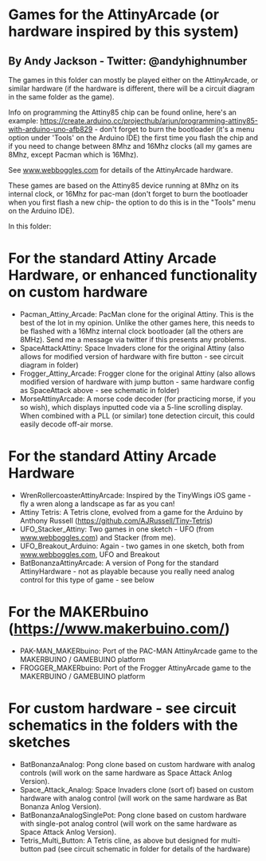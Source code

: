 Games for the AttinyArcade (or hardware inspired by this system)
================================================================

By Andy Jackson - Twitter: @andyhighnumber
------------------------------------------

The games in this folder can mostly be played either on the AttinyArcade, or similar hardware (if the hardware is different, there will be a circuit diagram in the same folder as the game).

Info on programming the Attiny85 chip can be found online, here's an example: https://create.arduino.cc/projecthub/arjun/programming-attiny85-with-arduino-uno-afb829 - don't forget to burn the bootloader (it's a menu option under 'Tools' on the Arduino IDE) the first time you flash the chip and if you need to change between 8Mhz and 16Mhz clocks (all my games are 8Mhz, except Pacman which is 16Mhz).

See www.webboggles.com for details of the AttinyArcade hardware.

These games are based on the Attiny85 device running at 8Mhz on its internal clock, or 16Mhz for pac-man (don't forget to burn the bootloader when you first flash a new chip- the option to do this is in the "Tools" menu on the Arduino IDE).

In this folder:

For the standard Attiny Arcade Hardware, or enhanced functionality on custom hardware
=====================================================================================
- Pacman_Attiny_Arcade: PacMan clone for the original Attiny. This is the best of the lot in my opinion. Unlike the other games here, this needs to be flashed with a 16Mhz internal clock bootloader (all the others are 8MHz). Send me a message via twitter if this presents any problems.
- SpaceAttackAttiny: Space Invaders clone for the original Attiny (also allows for modified version of hardware with fire button - see circuit diagram in folder)
- Frogger_Attiny_Arcade: Frogger clone for the original Attiny (also allows modified version of hardware with jump button - same hardware config as SpaceAttack above - see schematic in folder)
- MorseAttinyArcade: A morse code decoder (for practicing morse, if you so wish), which displays inputted code via a 5-line scrolling display. When combined with a PLL (or similar) tone detection circuit, this could easily decode off-air morse.

For the standard Attiny Arcade Hardware
=======================================
- WrenRollercoasterAttinyArcade: Inspired by the TinyWings iOS game - fly a wren along a landscape as far as you can! 
- Attiny Tetris: A Tetris clone, evolved from a game for the Arduino by Anthony Russell (https://github.com/AJRussell/Tiny-Tetris)
- UFO_Stacker_Attiny: Two games in one sketch - UFO (from www.webboggles.com) and Stacker (from me).
- UFO_Breakout_Arduino: Again - two games in one sketch, both from www.webboggles.com, UFO and Breakout
- BatBonanzaAttinyArcade: A version of Pong for the standard AttinyHardware - not as playable because you really need analog control for this type of game - see below

For the MAKERbuino (https://www.makerbuino.com/)
=======================================
- PAK-MAN_MAKERbuino: Port of the PAC-MAN AttinyArcade game to the MAKERBUINO / GAMEBUINO platform 
- FROGGER_MAKERbuino: Port of the Frogger AttinyArcade game to the MAKERBUINO / GAMEBUINO platform 

For custom hardware - see circuit schematics in the folders with the sketches
=============================================================================
- BatBonanzaAnalog: Pong clone based on custom hardware with analog controls (will work on the same hardware as Space Attack Anlog Version).
- Space_Attack_Analog: Space Invaders clone (sort of) based on custom hardware with analog control (will work on the same hardware as Bat Bonanza Anlog Version).
- BatBonanzaAnalogSinglePot: Pong clone based on custom hardware with single-pot analog control (will work on the same hardware as Space Attack Anlog Version).
- Tetris_Multi_Button: A Tetris cline, as above but designed for multi-button pad (see circuit schematic in folder for details of the hardware)
